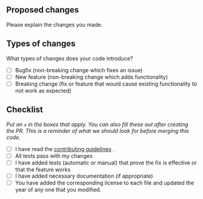 ## Proposed changes

Please explain the changes you made.

## Types of changes

What types of changes does your code introduce?

- [ ] Bugfix (non-breaking change which fixes an issue)
- [ ] New feature (non-breaking change which adds functionality)
- [ ] Breaking change (fix or feature that would cause existing functionality to not work as expected)

## Checklist

_Put an `x` in the boxes that apply. You can also fill these out after creating the PR. This is a reminder of what we should look for before merging this code._

- [ ] I have read the [contributing guidelines](https://github.com/shadow-robot/sr_documentation/blob/F%23SRC-3083_Contributing_guide/CONTRIBUTING.md) .
- [ ] All tests pass with my changes
- [ ] I have added tests (automatic or manual) that prove the fix is effective or that the feature works
- [ ] I have added necessary documentation (if appropriate)
- [ ] You have added the corresponding license to each file and updated the year of any one that you modified.
